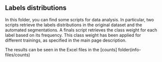 ## Labels distributions

In this folder, you can find some scripts for data analysis. In particular, two scripts retrieve the labels distributions in the original dataset and the automated segmentations. A finals script retrieves the class weight for each label based on its frequency. This class weight has been applied for different trainings, as specified in the main page description.

The results can be seen in the Excel files in the [counts] folder(info-files/counts)
